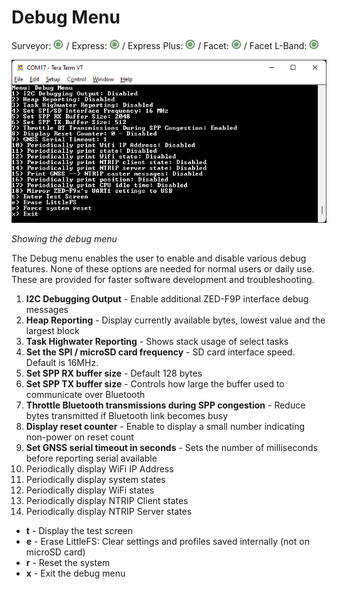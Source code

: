 # Debug Menu

Surveyor: ![Feature Supported](img/GreenDot.png) / Express: ![Feature Supported](img/GreenDot.png) / Express Plus: ![Feature Supported](img/GreenDot.png) / Facet: ![Feature Supported](img/GreenDot.png) / Facet L-Band: ![Feature Supported](img/GreenDot.png)

![System Debug Menu](img/SparkFun%20RTK%20Debug%20Menu.png)

*Showing the debug menu*

The Debug menu enables the user to enable and disable various debug features. None of these options are needed for normal users or daily use. These are provided for faster software development and troubleshooting.

1. **I2C Debugging Output** - Enable additional ZED-F9P interface debug messages
2. **Heap Reporting** - Display currently available bytes, lowest value and the largest block
3. **Task Highwater Reporting** - Shows stack usage of select tasks
4. **Set the SPI / microSD card frequency** - SD card interface speed. Default is 16MHz. 
5. **Set SPP RX buffer size** - Default 128 bytes
6. **Set SPP TX buffer size** - Controls how large the buffer used to communicate over Bluetooth
7. **Throttle Bluetooth transmissions during SPP congestion** - Reduce bytes transmitted if Bluetooth link becomes busy
8. **Display reset counter** - Enable to display a small number indicating non-power on reset count
9. **Set GNSS serial timeout in seconds** - Sets the number of milliseconds before reporting serial available
10. Periodically display WiFi IP Address
11. Periodically display system states
12. Periodically display WiFi states
13. Periodically display NTRIP Client states
14. Periodically display NTRIP Server states

* **t** - Display the test screen
* **e** - Erase LittleFS: Clear settings and profiles saved internally (not on microSD card)
* **r** - Reset the system
* **x** - Exit the debug menu
